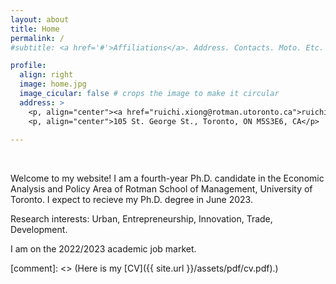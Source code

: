 ```yaml
---
layout: about
title: Home
permalink: /
#subtitle: <a href='#'>Affiliations</a>. Address. Contacts. Moto. Etc.

profile:
  align: right
  image: home.jpg
  image_cicular: false # crops the image to make it circular
  address: >
    <p, align="center"><a href="ruichi.xiong@rotman.utoronto.ca">ruichi.xiong@rotman.utoronto.ca</a> </p>
    <p, align="center">105 St. George St., Toronto, ON M5S3E6, CA</p>
    
---
```


<p>&nbsp;</p>

Welcome to my website! I am a fourth-year Ph.D. candidate in the Economic Analysis and Policy Area of Rotman School of Management, University of Toronto. 
I expect to recieve my Ph.D. degree in June 2023.

Research interests: Urban, Entrepreneurship, Innovation, Trade, Development.

I am on the 2022/2023 academic job market.

[comment]: <> (Here is my [CV]({{ site.url }}/assets/pdf/cv.pdf).)
